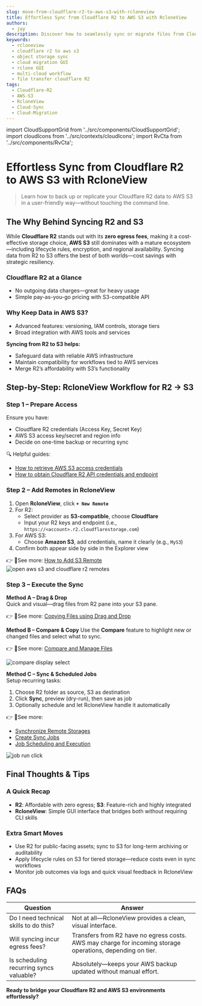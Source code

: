 ```yaml
---
slug: move-from-cloudflare-r2-to-aws-s3-with-rcloneview
title: Effortless Sync from Cloudflare R2 to AWS S3 with RcloneView
authors:
  - jay
description: Discover how to seamlessly sync or migrate files from Cloudflare R2 to AWS S3 using RcloneView’s intuitive GUI—no terminal needed.
keywords:
  - rcloneview
  - cloudflare r2 to aws s3
  - object storage sync
  - cloud migration GUI
  - rclone GUI
  - multi-cloud workflow
  - file transfer cloudflare R2
tags:
  - Cloudflare-R2
  - AWS-S3
  - RcloneView
  - Cloud-Sync
  - Cloud-Migration
---
```

import CloudSupportGrid from '../src/components/CloudSupportGrid';
import cloudIcons from '../src/contexts/cloudIcons';
import RvCta from '../src/components/RvCta';

# Effortless Sync from Cloudflare R2 to AWS S3 with RcloneView

> Learn how to back up or replicate your Cloudflare R2 data to AWS S3 in a user-friendly way—without touching the command line.


## The Why Behind Syncing R2 and S3

While **Cloudflare R2** stands out with its **zero egress fees**, making it a cost-effective storage choice, **AWS S3** still dominates with a mature ecosystem—including lifecycle rules, encryption, and regional availability. Syncing data from R2 to S3 offers the best of both worlds—cost savings with strategic resiliency.

<!-- truncate -->
### Cloudflare R2 at a Glance
- No outgoing data charges—great for heavy usage  
- Simple pay-as-you-go pricing with S3-compatible API 

### Why Keep Data in AWS S3?
- Advanced features: versioning, IAM controls, storage tiers  
- Broad integration with AWS tools and services

**Syncing from R2 to S3 helps:**
- Safeguard data with reliable AWS infrastructure  
- Maintain compatibility for workflows tied to AWS services  
- Merge R2’s affordability with S3’s functionality


<!-- Obsidian note: CTA 컴포넌트 -->
<RvCta imageSrc="/img/rcloneview-preview.png" downloadUrl="https://rcloneview.com/src/download.html" />

## Step-by-Step: RcloneView Workflow for R2 → S3

### Step 1 – Prepare Access

Ensure you have:
- Cloudflare R2 credentials (Access Key, Secret Key)  
- AWS S3 access key/secret and region info  
- Decide on one-time backup or recurring sync

🔍 Helpful guides:
- [How to retrieve AWS S3 access credentials](/support/howto/cloud-storage-setting/aws-account-info)
- [How to obtain Cloudflare R2 API credentials and endpoint](/support/howto/cloud-storage-setting/cloudflare-r2-credential)
### Step 2 – Add Remotes in RcloneView

1. Open **RcloneView**, click **`+ New Remote`**
2. For R2:
   - Select provider as **S3-compatible**, choose **Cloudflare**  
   - Input your R2 keys and endpoint (i.e., `https://<account>.r2.cloudflarestorage.com`)  
3. For AWS S3:
   - Choose **Amazon S3**, add credentials, name it clearly (e.g., `MyS3`)  
4. Confirm both appear side by side in the Explorer view

👉 See more: [How to Add S3 Remote](/support/howto/remote-storage-connection-settings/s3)
<img src="/support/images/en/tutorials/open-aws-s3-and-cloudflare-r2-remotes.png" alt="open aws s3 and cloudflare r2 remotes" class="img-medium img-center" />

### Step 3 – Execute the Sync

**Method A – Drag & Drop**  
Quick and visual—drag files from R2 pane into your S3 pane.

👉 See more: [Copying Files using Drag and Drop](/support/howto/rcloneview-basic/browse-and-manage-remote-storage#copying-files-using-drag-and-drop)

**Method B – Compare & Copy**
Use the **Compare** feature to highlight new or changed files and select what to sync.

👉 See more: [Compare and Manage Files](/support/howto/rcloneview-basic/compare-folder-contents#compare-results-and-manage-files)

<img src="/support/images/en/howto/rcloneview-basic/compare-display-select.png" alt="compare display select" class="img-medium img-center" />

**Method C – Sync & Scheduled Jobs**  
Setup recurring tasks:
1. Choose R2 folder as source, S3 as destination  
2. Click **Sync**, preview (dry-run), then save as job  
3. Optionally schedule and let RcloneView handle it automatically

👉 See more:
- [Synchronize Remote Storages](/support/howto/rcloneview-basic/synchronize-remote-storages)
- [Create Sync Jobs](/support/howto/rcloneview-basic/create-sync-jobs)
- [Job Scheduling and Execution](/support/howto/rcloneview-advanced/job-scheduling-and-execution)

<img src="/support/images/en/howto/rcloneview-basic/job-run-click.png" alt="job run click" class="img-medium img-center" />

## Final Thoughts & Tips

### A Quick Recap
- **R2**: Affordable with zero egress; **S3**: Feature-rich and highly integrated  
- **RcloneView**: Simple GUI interface that bridges both without requiring CLI skills

### Extra Smart Moves
- Use R2 for public-facing assets; sync to S3 for long-term archiving or auditability  
- Apply lifecycle rules on S3 for tiered storage—reduce costs even in sync workflows  
- Monitor job outcomes via logs and quick visual feedback in RcloneView


## FAQs

| Question                                            | Answer                                                          |
|-----------------------------------------------------|------------------------------------------------------------------|
| Do I need technical skills to do this?              | Not at all—RcloneView provides a clean, visual interface.         |
| Will syncing incur egress fees?                     | Transfers from R2 have no egress costs. AWS may charge for incoming storage operations, depending on tier. |
| Is scheduling recurring syncs valuable?             | Absolutely—keeps your AWS backup updated without manual effort.  |


**Ready to bridge your Cloudflare R2 and AWS S3 environments effortlessly?**  

<CloudSupportGrid />